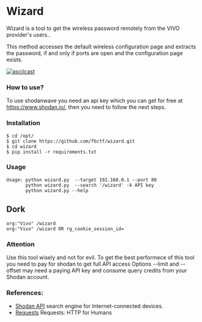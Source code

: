 # Wizard

Wizard is a tool to get the wireless password remotely from the VIVO provider's users..

This method accesses the default wireless configuration page and extracts the password, if and only if ports are open and the configuration page exists.

[![asciicast](https://asciinema.org/a/L3AE0v2xH7B6p8bLc4iaf3HWV.png)](https://asciinema.org/a/L3AE0v2xH7B6p8bLc4iaf3HWV?autoplay=1)

### How to use?
To use shodanwave you need an api key which you can get for free at https://www.shodan.io/, then you need to follow the next steps.

### Installation

```
$ cd /opt/
$ git clone https://github.com/fbctf/wizard.git
$ cd wizard
$ pip install -r requirements.txt
```
### Usage
```
Usage: python wizard.py  --target 192.168.0.1 --port 80
       python wizard.py  --search '/wizard' -k API key
       python wizard.py --help 
```
## Dork
```
org:"Vivo" /wizard
org:"Vivo" /wizard OR rg_cookie_session_id=
```
### Attention
Use this tool wisely and not for evil. To get the best performece of this tool you need to pay for shodan to get full API access
Options --limit and --offset may need a paying API key and consume query credits from your Shodan account.

### References:

 * [Shodan API](https://www.shodan.io/)  search engine for Internet-connected devices.
 * [Requests](http://docs.python-requests.org/en/master/) Requests: HTTP for Humans
